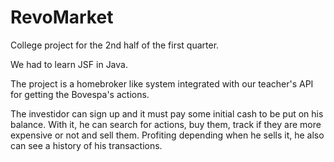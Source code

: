 # RevoMarket
College project for the 2nd half of the first quarter.

We had to learn JSF in Java.

The project is a homebroker like system integrated with our teacher's API for getting the Bovespa's actions.

The investidor can sign up and it must pay some initial cash to be put on his balance. With it, he can search for actions, buy them, track if they are more expensive or not and sell them. Profiting depending when he sells it, he also can see a history of his transactions.
